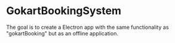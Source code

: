 # GokartBookingSystem
The goal is to create a Electron app with the same functionality as "gokartBooking" but as an offline application.
